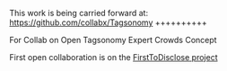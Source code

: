This work is being carried forward at: https://github.com/collabx/Tagsonomy
++++++++++

For Collab on Open Tagsonomy Expert Crowds Concept

First open collaboration is on the [FirstToDisclose project](http://www.FirstToDisclose.net)

